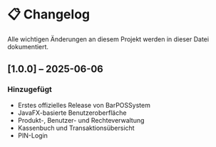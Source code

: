 # 📋 Changelog

Alle wichtigen Änderungen an diesem Projekt werden in dieser Datei dokumentiert.

## [1.0.0] – 2025-06-06
### Hinzugefügt
- Erstes offizielles Release von BarPOSSystem
- JavaFX-basierte Benutzeroberfläche
- Produkt-, Benutzer- und Rechteverwaltung
- Kassenbuch und Transaktionsübersicht
- PIN-Login
